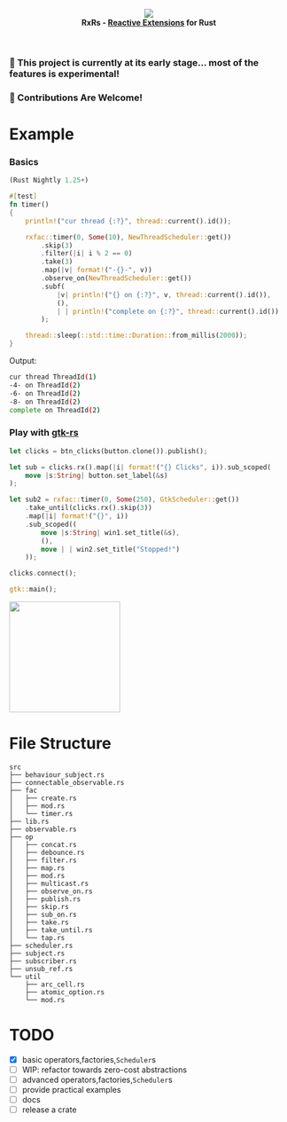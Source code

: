 <p align="center">
<img src="https://github.com/yingDev/rxrs/blob/master/assets/logo.png?raw=true">
<br>
    <b> RxRs - <a href="http://reactivex.io"> Reactive Extensions</a> for Rust </b>
</p>
<br>

### 🌱  This project is currently at its early stage... most of the features is experimental!
### 🦀  Contributions Are Welcome!

# Example
### Basics
```rust
(Rust Nightly 1.25+)

#[test]
fn timer()
{
    println!("cur thread {:?}", thread::current().id());

    rxfac::timer(0, Some(10), NewThreadScheduler::get())
        .skip(3)
        .filter(|i| i % 2 == 0)
        .take(3)
        .map(|v| format!("-{}-", v))
        .observe_on(NewThreadScheduler::get())
        .subf(
            |v| println!("{} on {:?}", v, thread::current().id()),
            (),
            | | println!("complete on {:?}", thread::current().id())
        );

    thread::sleep(::std::time::Duration::from_millis(2000));
}
```
Output:
```bash
cur thread ThreadId(1)
-4- on ThreadId(2)
-6- on ThreadId(2)
-8- on ThreadId(2)
complete on ThreadId(2)
```

### Play with [gtk-rs](https://github.com/gtk-rs/gtk) 
```rust 
let clicks = btn_clicks(button.clone()).publish();

let sub = clicks.rx().map(|i| format!("{} Clicks", i)).sub_scoped(
    move |s:String| button.set_label(&s)
);

let sub2 = rxfac::timer(0, Some(250), GtkScheduler::get())
    .take_until(clicks.rx().skip(3))
    .map(|i| format!("{}", i))
    .sub_scoped((
        move |s:String| win1.set_title(&s),
        (),
        move | | win2.set_title("Stopped!")
    ));

clicks.connect();

gtk::main();
```
<img width="200" src="https://github.com/yingDev/rxrs/blob/master/assets/gtk.gif?raw=true">

# File Structure
```
src
├── behaviour_subject.rs
├── connectable_observable.rs
├── fac
│   ├── create.rs
│   ├── mod.rs
│   └── timer.rs
├── lib.rs
├── observable.rs
├── op
│   ├── concat.rs
│   ├── debounce.rs
│   ├── filter.rs
│   ├── map.rs
│   ├── mod.rs
│   ├── multicast.rs
│   ├── observe_on.rs
│   ├── publish.rs
│   ├── skip.rs
│   ├── sub_on.rs
│   ├── take.rs
│   ├── take_until.rs
│   └── tap.rs
├── scheduler.rs
├── subject.rs
├── subscriber.rs
├── unsub_ref.rs
└── util
    ├── arc_cell.rs
    ├── atomic_option.rs
    └── mod.rs

```

# TODO
- [x] basic operators,factories,`Scheduler`s
- [ ] WIP: refactor towards zero-cost abstractions
- [ ] advanced operators,factories,`Scheduler`s
- [ ] provide practical examples
- [ ] docs
- [ ] release a crate
